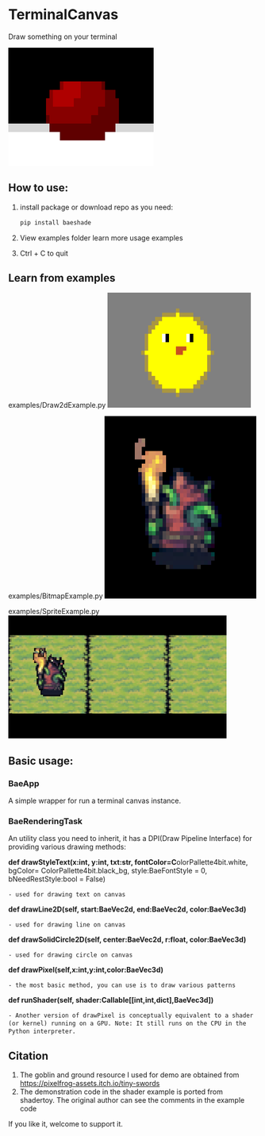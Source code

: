 # TerminalCanvas

Draw something on your terminal

![terminal demo](resource/intro.png)

## How to use:

1. install package or download repo as you need:

   ```python
   pip install baeshade
   ```
2. View examples folder learn more usage examples
3. Ctrl + C to quit

## Learn from examples

examples/Draw2dExample.py
![draw2dexample](resource/Draw2dExample.png)

examples/BitmapExample.py
![bitmapexample](resource/BitmapExample.png)

examples/SpriteExample.py
![spriteexample](resource/SpriteExample.gif)

## Basic usage:

### BaeApp

A simple wrapper for run a terminal canvas instance.

### BaeRenderingTask

An utility class you need to inherit, it has a DPI(Draw Pipeline Interface) for providing various drawing methods:

**def drawStyleText(x:int, y:int, txt:str, fontColor=C**olorPallette4bit.white, bgColor= ColorPallette4bit.black_bg, style:BaeFontStyle = 0, bNeedRestStyle:bool = False)

    - used for drawing text on canvas

**def drawLine2D(self, start:BaeVec2d, end:BaeVec2d, color:BaeVec3d)**

    - used for drawing line on canvas

**def drawSolidCircle2D(self, center:BaeVec2d, r:float, color:BaeVec3d)**

    - used for drawing circle on canvas

**def drawPixel(self,x:int,y:int,color:BaeVec3d)**

    - the most basic method, you can use is to draw various patterns

**def runShader(self, shader:Callable[[int,int,dict],BaeVec3d])**

    - Another version of drawPixel is conceptually equivalent to a shader (or kernel) running on a GPU. Note: It still runs on the CPU in the Python interpreter.

## Citation

1. The goblin and ground resource I used for demo are obtained from https://pixelfrog-assets.itch.io/tiny-swords
2. The demonstration code in the shader example is ported from shadertoy. The original author can see the comments in the example code

If you like it, welcome to support it.
